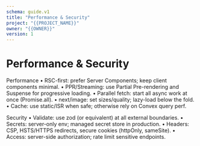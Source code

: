 ```yaml
---
schema: guide.v1
title: "Performance & Security"
project: "{{PROJECT_NAME}}"
owner: "{{OWNER}}"
version: 1
---
```


# Performance & Security

Performance
	•	RSC-first: prefer Server Components; keep client components minimal.
	•	PPR/Streaming: use Partial Pre-rendering and Suspense for progressive loading.
	•	Parallel fetch: start all async work at once (Promise.all).
	•	next/image: set sizes/quality; lazy-load below the fold.
	•	Cache: use static/ISR when safe; otherwise rely on Convex query perf.

Security
	•	Validate: use zod (or equivalent) at all external boundaries.
	•	Secrets: server-only env; managed secret store in production.
	•	Headers: CSP, HSTS/HTTPS redirects, secure cookies (httpOnly, sameSite).
	•	Access: server-side authorization; rate limit sensitive endpoints.
